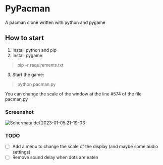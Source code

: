 # PyPacman
A pacman clone written with python and pygame


## How to start
1. Install python and pip
2. Install pygame:
> pip -r requirements.txt
3. Start the game:
> python pacman.py



You can change the scale of the window at the line #574 of the file pacman.py

### Screenshot
![Schermata del 2023-01-05 21-19-03](https://user-images.githubusercontent.com/121816529/210872654-07043f3e-338a-47cb-8bb0-9b440b8f743d.png)

### TODO
- [ ] Add a menu to change the scale of the display (and maybe some audio settings)
- [ ] Remove sound delay when dots are eaten
